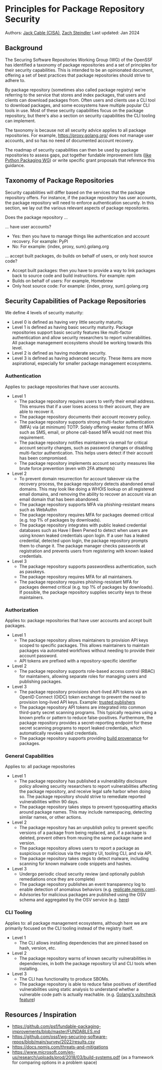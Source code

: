 # Principles for Package Repository Security

Authors: [Jack Cable (CISA)](https://github.com/cablej), [Zach Steindler](https://github.com/steiza)
Last updated: Jan 2024

## Background

The Securing Software Repositories Working Group (WG) of the OpenSSF has identified a taxonomy of package repositories and a set of principles for their security capabilities. This is intended to be an opinionated document, offering a set of best practices that package repositories should strive to adhere to.

By package repository (sometimes also called package registry) we're referring to the service that stores and index packages, that users and clients can download packages from. Often users and clients use a CLI tool to download packages, and some ecosystems have multiple popular CLI tools in use. Most of these security capabilities focus on the package repository, but there's also a section on security capabilities the CLI tooling can implement.

The taxonomy is because not all security advice applies to all package repositories. For example, https://proxy.golang.org/ does not manage user accounts, and so has no need of documented account recovery.

The roadmap of security capabilities can then be used by package repositories to assess gaps, put together fundable improvement lists ([like Python Packaging WG](https://github.com/psf/fundable-packaging-improvements/blob/master/FUNDABLES.md)) or write specific grant proposals that reference this guidance.

## Taxonomy of Package Repositories

Security capabilities will differ based on the services that the package repository offers. For instance, if the package repository has user accounts, the package repository will need to enforce authentication securely. In this section, we lay out the various relevant aspects of package repositories.

Does the package repository ...

... have user accounts?
- Yes: then you have to manage things like authentication and account recovery. For example: PyPI
- No: For example: {index, proxy, sum}.golang.org

... accept built packages, do builds on behalf of users, or only host source code?
- Accept built packages: then you have to provide a way to link packages back to source code and build instructions. For example: npm
- Builds on behalf of users: For example, Homebrew
- Only host source code: For example: {index, proxy, sum}.golang.org

## Security Capabilities of Package Repositories

We define 4 levels of security maturity:
- Level 0 is defined as having very little security maturity.
- Level 1 is defined as having basic security maturity. Package repositories support basic security features like multi-factor authentication and allow security researchers to report vulnerabilities. All package management ecosystems should be working towards this level.
- Level 2 is defined as having moderate security.
- Level 3 is defined as having advanced security. These items are more aspirational, especially for smaller package management ecosystems.

### Authentication

Applies to: package repositories that have user accounts.

- Level 1
  - The package repository requires users to verify their email address. This ensures that if a user loses access to their account, they are able to recover it.
  - The package repository documents their account recovery policy.
  - The package repository supports strong multi-factor authentication (MFA) via (at minimum) TOTP. Solely offering weaker forms of MFA such as SMS, email, or phone call-based MFA would not meet this requirement.
  - The package repository notifies maintainers via email for critical account security changes, such as password changes or disabling multi-factor authentication. This helps users detect if their account has been compromised.
  - The package repository implements account security measures like brute force prevention (even with 2FA attempts)
- Level 2
  - To prevent domain resurrection for account takeover via the recovery process, the package repository detects abandoned email domains. This may look like doing a WHOIS lookup on all registered email domains, and removing the ability to recover an account via an email domain that has been abandoned.
  - The package repository supports MFA via phishing-resistant means such as WebAuthn
  - The package repository requires MFA for packages deemed critical (e.g. top 1% of packages by downloads).
  - The package repository integrates with public leaked credential databases such as Have I Been Pwned to detect when users are using known leaked credentials upon login. If a user has a leaked credential, detected upon login, the package repository prompts them to change it. The package manager checks passwords at registration and prevents users from registering with known leaked credentials.
- Level 3
  - The package repository supports passwordless authentication, such as passkeys.
  - The package repository requires MFA for all maintainers.
  - The package repository requires phishing-resistant MFA for packages deemed critical (e.g. top 1% of packages by downloads). If possible, the package repository supplies security keys to these maintainers.

### Authorization

Applies to: package repositories that have user accounts and accept built packages.

- Level 1
  - The package repository allows maintainers to provision API keys scoped to specific packages. This allows maintainers to maintain packages via automated workflows without needing to provide their account password.
  - API tokens are prefixed with a repository-specific identifier
- Level 2
  - The package repository supports role-based access control (RBAC) for maintainers, allowing separate roles for managing users and publishing packages.
- Level 3
  - The package repository provisions short-lived API tokens via an OpenID Connect (OIDC) token exchange to prevent the need to provision long-lived API keys. Example: [trusted publishers](https://docs.pypi.org/trusted-publishers/)
  - The package repository API tokens are integrated into common third-party secret scanning programs. This typically requires using a known prefix or pattern to reduce false-positives. Furthermore, the package repository provides a secret-reporting endpoint for these secret scanning programs to report leaked credentials, which automatically revokes valid credentials.
  - The package repository supports providing [build provenance](https://repos.openssf.org/build-provenance-for-all-package-registries) for packages.

### General Capabilities

Applies to: all package repositories

- Level 1
  - The package repository has published a vulnerability disclosure policy allowing security researchers to report vulnerabilities affecting the package repository, and receive legal safe harbor when doing so. The package repository should strive to remediate reported vulnerabilities within 90 days.
  - The package repository takes steps to prevent typosquatting attacks around package names. This may include namespacing, detecting similar names, or other actions.
- Level 2
  - The package repository has an unpublish policy to prevent specific versions of a package from being replaced, and, if a package is deleted, prevent others from reusing the same package name and version.
  - The package repository allows users to report a package as suspicious or malicious via the registry UI, tooling CLI, and via API.
  - The package repository takes steps to detect malware, including scanning for known malware code snippets and hashes.
- Level 3
  - Undergo periodic cloud security review (and optionally publish remediations once they are complete)
  - The package repository publishes an event transparency log to enable detection of anomalous behaviors (e.g. [replicate.npmjs.com](https://replicate.npmjs.com/)).
  - Advisories for malicious packages are published using the OSV schema and aggregated by the OSV service (e.g. [here](https://github.com/ossf/malicious-packages))

### CLI Tooling

Applies to: all package management ecosystems, although here we are primarily focused on the CLI tooling instead of the registry itself.

- Level 1
  - The CLI allows installing dependencies that are pinned based on hash, version, etc.
- Level 2
  - The package repository warns of known security vulnerabilities in dependencies, in both the package repository UI and CLI tools when installing.
- Level 3
  - The CLI has functionality to produce SBOMs.
  - The package repository is able to reduce false positives of identified vulnerabilities using static analysis to understand whether a vulnerable code path is actually reachable. (e.g. [Golang's vulncheck feature](https://go.dev/security/vuln))

## Resources / Inspiration

- <https://github.com/psf/fundable-packaging-improvements/blob/master/FUNDABLES.md>
- <https://github.com/ossf/wg-securing-software-repos/blob/main/survey/2022/results.csv>
- <https://docs.npmjs.com/threats-and-mitigations>
- <https://www.microsoft.com/en-us/research/uploads/prod/2018/03/build-systems.pdf> (as a framework for comparing options in a problem space)
